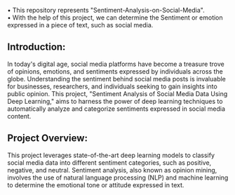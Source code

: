 •	This repository represents "Sentiment-Analysis-on-Social-Media".  
•	With the help of this project, we can determine the Sentiment or emotion expressed in a piece of text, such as social media.  
  
<h2>Introduction:</h2>    

In today's digital age, social media platforms have become a treasure trove of opinions, emotions, and sentiments expressed by individuals across the globe. Understanding the sentiment behind social media posts is invaluable for businesses, researchers, and individuals seeking to gain insights into public opinion. This project, "Sentiment Analysis of Social Media Data Using Deep Learning," aims to harness the power of deep learning techniques to automatically analyze and categorize sentiments expressed in social media content.
    
<h2>Project Overview:</h2>   

This project leverages state-of-the-art deep learning models to classify social media data into different sentiment categories, such as positive, negative, and neutral. Sentiment analysis, also known as opinion mining, involves the use of natural language processing (NLP) and machine learning to determine the emotional tone or attitude expressed in text.
